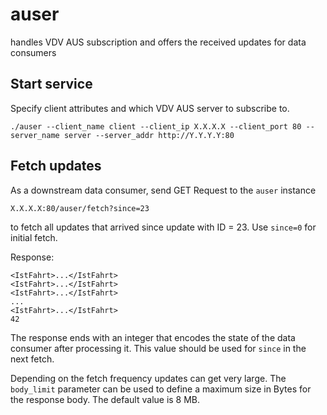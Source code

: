 # auser

handles VDV AUS subscription and offers the received updates for data consumers

## Start service

Specify client attributes and which VDV AUS server to subscribe to.

```shell
./auser --client_name client --client_ip X.X.X.X --client_port 80 --server_name server --server_addr http://Y.Y.Y.Y:80
```

## Fetch updates

As a downstream data consumer, send GET Request to the `auser` instance

```
X.X.X.X:80/auser/fetch?since=23
```

to fetch all updates that arrived since update with ID = 23. Use `since=0` for initial fetch.

Response:

```
<IstFahrt>...</IstFahrt>
<IstFahrt>...</IstFahrt>
<IstFahrt>...</IstFahrt>
...
<IstFahrt>...</IstFahrt>
42
```

The response ends with an integer that encodes the state of the data consumer after processing it. This value
should be used for `since` in the next fetch.

Depending on the fetch frequency updates can get very large. The `body_limit` parameter can be used to define a maximum
size in Bytes for the response body. The default value is 8 MB.